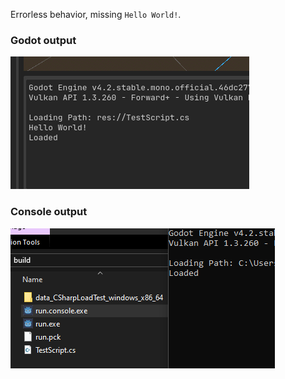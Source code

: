 Errorless behavior, missing `Hello World!`.

### Godot output
![godot](https://github.com/mxkhronos/CSharpLoadTest/blob/main/godot.png?raw=true)


### Console output
![godot](https://github.com/mxkhronos/CSharpLoadTest/blob/main/console.png?raw=true)
